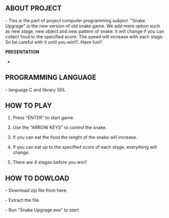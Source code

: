 **ABOUT PROJECT**
-
\- This is the part of project computer programming subject. "Snake Upgrage" is the new version of old snake game. We add more option such as new stage, new object and new pattern of snake. it will change if you can collect food to the specified score. The speed will increase with each stage. So be careful with it until you win!!!. Have fun!!

**PRESENTATION**

-
**PROGRAMMING LANGUAGE**
-


\- language C and library SDL

**HOW TO PLAY**
-
1. Press "ENTER" to start game.

2. Use the "ARROW KEYS" to control the snake.

3. If you can eat the food the lenght of the snake will increase.

4. If you can eat up to the specified score of each stage, everything will change.

5. There are 4 stages before you win!!

**HOW TO DOWLOAD**
-
\- Download zip file from here.

\- Extract the file.

\- Run "Snake Upgrage.exe" to start



